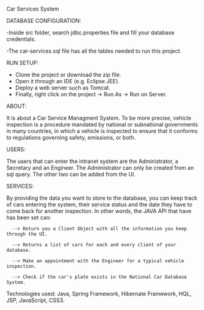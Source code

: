 Car Services System

DATABASE CONFIGURATION:

  -Inside src folder, search jdbc.properties file and fill your database credentials.
  
  -The car-services.sql file has all the tables needed to run this project.

RUN SETUP:
  - Clone the project or download the zip file.
  - Open it through an IDE (e.g. Eclipse JEE).
  - Deploy a web server such as Tomcat.
  - Finally, right click on the project -> Run As -> Run on Server.
  
ABOUT:

  It is about a Car Service Managment System. To be more precise, vehicle inspection is a procedure mandated by national or subnational     governments in many countries, in which a vehicle is inspected to ensure that it conforms to regulations governing safety, emissions, or   both.

USERS: 

  The users that can enter the intranet system are the Administrator, a Secretary and an Engineer. The Administrator can only be created     from an sql query. The other two can be added from the UI.
  
  
SERVICES:

  By providing the data you want to store to the database, you can keep track of cars entering the system, their service status and the     date they have to come back for another inspection.
  In other words, the JAVA API that have has been set can:
  
      --> Return you a Client Object with all the information you keep through the UI.
      
      --> Returns a list of cars for each and every client of your database.
      
      --> Make an appointment with the Engineer for a typical vehicle inspection.
      
      --> Check if the car's plate exists in the National Car Database System.

Technologies used: Java, Spring Framework, Hibernate Framework, HQL, JSP, JavaScript, CSS3.
